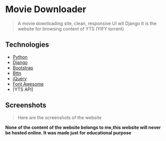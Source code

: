 # Movie Downloader
> A movie downloading site, clean, responsive UI wit Django
> It is the website for browsing content of YTS (YIFY torrent)


## Technologies
- [Python](https://www.python.org)
- [Django](https://www.djangoproject.com/)
- [Bootstrap](https://getbootstrap.com/)
- [Bttn](https://bttn.surge.sh/)
- [jQuery](https://jquery.com/)
- [Font Awesome](https://fontawesome.com/)
- [YTS API]



## Screenshots
> Here are the screenshots of the website

**None of the content of the website belongs to me,this website will never be hosted online. It was made just for educational purpose**